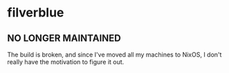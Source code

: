 # filverblue

## NO LONGER MAINTAINED

The build is broken, and since I've moved all my machines to NixOS, I don't
really have the motivation to figure it out.
